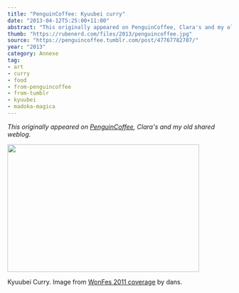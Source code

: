 ```yaml
---
title: "PenguinCoffee: Kyuubei curry"
date: "2013-04-12T5:25:00+11:00"
abstract: "This originally appeared on PenguinCoffee, Clara's and my old shared weblog."
thumb: "https://rubenerd.com/files/2013/penguincoffee.jpg"
source: "https://penguincoffee.tumblr.com/post/47767782707/"
year: "2013"
category: Annexe
tag:
- art
- curry
- food
- from-penguincoffee
- from-tumblr
- kyuubei
- madoka-magica
---
```

*This originally appeared on [PenguinCoffee](https://rubenerd.com/tag/from-penguincoffee/), Clara's and my old shared weblog.*

<img src="https://rubenerd.com/files/museum/penguincoffee-47767782707@1x.jpg" alt="" style="width:431px; height:287px;" srcset="https://rubenerd.com/files/museum/penguincoffee-47767782707@1x.jpg 1x, https://rubenerd.com/files/museum/penguincoffee-47767782707@2x.jpg 2x" />

Kyuubei Curry. Image from <a href="http://thumbnail-of-life.blogspot.com/2011/07/wonder-festival-2011-summer-coverage.html">WonFes 2011 coverage</a> by dans.

